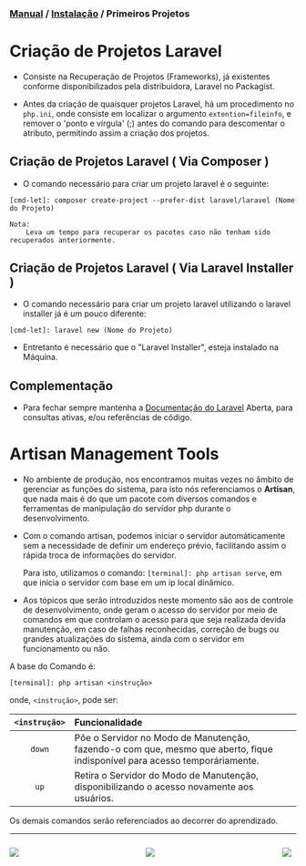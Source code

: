 ### [Manual](../Readme.md) / [Instalação](installation.md) / Primeiros Projetos

<h1 id="introduction">Criação de Projetos Laravel</h1>

- Consiste na Recuperação de Projetos (Frameworks), já existentes conforme disponibilizados pela distribuidora, Laravel no Packagist.

- Antes da criação de quaisquer projetos Laravel, há um procedimento no ```php.ini```, onde consiste em localizar o argumento ```extention=fileinfo```, e remover o 'ponto e vírgula' (;) antes do comando para descomentar o atributo, permitindo assim a criação dos projetos.

## Criação de Projetos Laravel ( Via Composer )

- O comando necessário para criar um projeto laravel é o seguinte:

```[cmd-let]: composer create-project --prefer-dist laravel/laravel (Nome do Projeto)```

    Nota:
        Leva um tempo para recuperar os pacotes caso não tenham sido recuperados anteriormente.

## Criação de Projetos Laravel ( Via Laravel Installer )

- O comando necessário para criar um projeto laravel utilizando o laravel installer já é um pouco diferente:

```[cmd-let]: laravel new (Nome do Projeto)```

- Entretanto é necessário que o "Laravel Installer", esteja instalado na Máquina.

## Complementação

- Para fechar sempre mantenha a [Documentação do Laravel](https://laravel.com/docs/7.x/releases) Aberta, para consultas ativas, e/ou referências de código.


<h1 id="artisantools">Artisan Management Tools</h1>

- No ambiente de produção, nos encontramos muitas vezes no âmbito de gerenciar as funções do sistema, para isto nós referenciamos o __Artisan__, que nada mais é do que um pacote com diversos comandos e ferramentas de manipulação do servidor php durante o desenvolvimento.

- Com o comando artisan, podemos iniciar o servidor automáticamente sem a necessidade de definir um endereço prévio, facilitando assim o rápida troca de informações do servidor.

  Para isto, utilizamos o comando: ```[terminal]: php artisan serve```, em que inicia o servidor com base em um ip local dinâmico.

- Aos tópicos que serão introduzidos neste momento são aos de controle de desenvolvimento, onde geram o acesso do servidor por meio de comandos em que controlam o acesso para que seja realizada devida manutenção, em caso de falhas reconhecidas, correção de bugs ou grandes atualizações do sistema, ainda com o servidor em funcionamento ou não.

A base do Comando é:

  ```[terminal]: php artisan <instrução>```

onde, ```<instrução>```, pode ser:

  | ```<instrução>``` | Funcionalidade |
  | :--------------: | :----------------- |
  | ```down``` | Põe o Servidor no Modo de Manutenção, fazendo-o com que, mesmo que aberto, fique indisponível para acesso temporáriamente. |
  | ```up``` | Retira o Servidor do Modo de Manutenção, disponibilizando o acesso novamente aos usuários. |


Os demais comandos serão referenciados ao decorrer do aprendizado.

---

<div style="display: flex; align-items: center; justify-content: space-between; width: 100%; height: 35px;">
  <div style="width: 5%; background-color: transparent;"><a href="installation.md"><img src="../assets/back-page.svg"></img></a></div>
  <div style="width: 5%; background-color: transparent;"><a href="#introduction"><img src="../assets/back-directory.svg"></a></div>
  <div style="width: 5%; background-color: transparent;"><a href="routes.md"><img src="../assets/next-page.svg"></img></a></div>
</div>